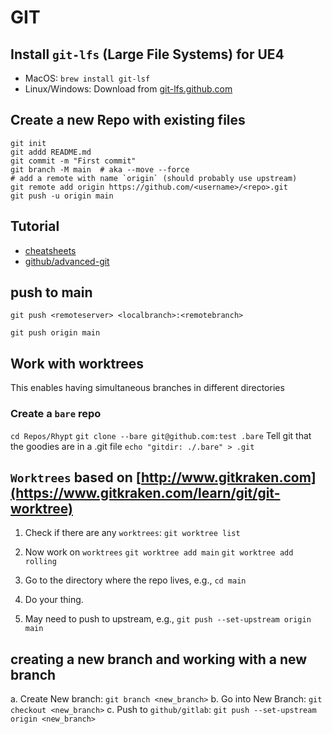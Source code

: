 # GIT

## Install `git-lfs` (Large File Systems) for UE4

- MacOS: `brew install git-lsf`
- Linux/Windows: Download from [git-lfs.github.com](https://git-lfs.github.com)

## Create a new Repo with existing files

```
git init
git addd README.md
git commit -m "First commit"
git branch -M main  # aka --move --force
# add a remote with name `origin` (should probably use upstream)
git remote add origin https://github.com/<username>/<repo>.git
git push -u origin main
```

## Tutorial
* [cheatsheets](https://github.com/mikeizbicki/ucr-cs100/blob/2015winter/textbook/cheatsheets/git-cheatsheet.md)
* [github/advanced-git](https://github.com/mikeizbicki/ucr-cs100/tree/2015winter/textbook/tools/git/advanced-git)

## push to main

`git push <remoteserver> <localbranch>:<remotebranch>`

`git push origin main`

## Work with worktrees

This enables having simultaneous branches in different directories

### Create a `bare` repo

`cd Repos/Rhypt`
`git clone --bare git@github.com:test .bare`
Tell git that the goodies are in a .git file
`echo "gitdir: ./.bare" > .git`

## `Worktrees` based on [http://www.gitkraken.com](https://www.gitkraken.com/learn/git/git-worktree)

1. Check if there are any `worktrees`: `git worktree list`
2. Now work on `worktrees`
   `git worktree add main`
   `git worktree add rolling`

3. Go to the directory where the repo lives, e.g., `cd main`
4. Do your thing.
5. May need to push to upstream, e.g., `git push --set-upstream origin main`

## creating a new branch and working with a new branch

a. Create New branch: `git branch <new_branch>`
b. Go into New Branch: `git checkout <new_branch>`
c. Push to `github/gitlab`: `git push --set-upstream origin <new_branch>`
